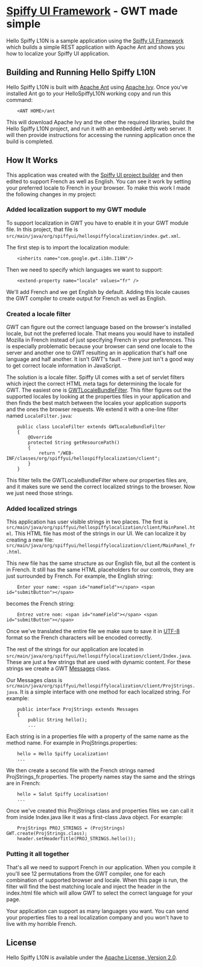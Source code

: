 [Spiffy UI Framework](http://www.spiffyui.org) - GWT made simple
==================================================

Hello Spiffy L10N is a sample application using the [Spiffy UI Framework](http://www.spiffyui.org) which builds a simple REST application with Apache Ant and shows you how to localize your Spiffy UI application.


Building and Running Hello Spiffy L10N
--------------------------------------

Hello Spiffy L10N is built with [Apache Ant](http://ant.apache.org/) using [Apache Ivy](http://ant.apache.org/ivy/).  Once you've installed Ant go to your HelloSpiffyL10N working copy and run this command:

        <ANT HOME>/ant
        
This will download Apache Ivy and the other the required libraries, build the Hello Spiffy L10N project, and run it with an embedded Jetty web server.  It will then provide instructions for accessing the running application once the build is completed.  

How It Works
--------------------------------------

This application was created with the [Spiffy UI project builder](http://www.spiffyui.org/#!getStarted) and then edited to support French as well as English.  You can see it work by setting your preferred locale to French in your browser.  To make this work I made the following changes in my project:

### Added localization support to my GWT module ###

To support localization in GWT you have to enable it in your GWT module file.  In this project, that file is `src/main/java/org/spiffyui/hellospiffylocalization/index.gwt.xml`.

The first step is to import the localization module:

        <inherits name="com.google.gwt.i18n.I18N"/>
        
Then we need to specify which languages we want to support:

        <extend-property name="locale" values="fr" />
        
We'll add French and we get English by default.  Adding this locale causes the GWT compiler to create output for French as well as English.

### Created a locale filter ###

GWT can figure out the correct language based on the browser's installed locale, but not the preferred locale.  That means you would have to installed Mozilla in French instead of just specifying French in your preferences.  This is especially problematic because your browser can send one locale to the server and another one to GWT resulting an in application that's half one language and half another.  It isn't GWT's fault -- there just isn't a good way to get correct locale information in JavaScript.

The solution is a locale filter.  Spiffy UI comes with a set of servlet filters which inject the correct HTML meta tags for determining the locale for GWT.  The easiest one is [GWTLocaleBundleFilter](http://www.spiffyui.org/javadoc/org/spiffyui/server/filter/GWTLocaleBundleFilter.html).  This filter figures out the supported locales by looking at the properties files in your application and then finds the best match between the locales your application supports and the ones the browser requests.  We extend it with a one-line filter named `LocaleFilter.java`:

        public class LocaleFilter extends GWTLocaleBundleFilter
        {
            @Override
            protected String getResourcePath()
            {
                return "/WEB-INF/classes/org/spiffyui/hellospiffylocalization/client";
            }
        }
        
This filter tells the GWTLocaleBundleFilter where our properties files are, and it makes sure we send the correct localized strings to the browser.  Now we just need those strings.

### Added localized strings ###

This application has user visible strings in two places.  The first is `src/main/java/org/spiffyui/hellospiffylocalization/client/MainPanel.html`.  This HTML file has most of the strings in our UI.  We can localize it by creating a new file:  `src/main/java/org/spiffyui/hellospiffylocalization/client/MainPanel_fr.html`.

This new file has the same structure as our English file, but all the content is in French.  It still has the same HTML placeholders for our controls, they are just surrounded by French.  For example, the English string:

        Enter your name: <span id="nameField"></span> <span id="submitButton"></span>
        
becomes the French string:

        Entrez votre nom: <span id="nameField"></span> <span id="submitButton"></span>
        
Once we've translated the entire file we make sure to save it in [UTF-8](http://en.wikipedia.org/wiki/UTF-8) format so the French characters will be encoded correctly.

The rest of the strings for our application are located in `src/main/java/org/spiffyui/hellospiffylocalization/client/Index.java`.  These are just a few strings that are used with dynamic content.  For these strings we create a GWT [Messages](http://google-web-toolkit.googlecode.com/svn/javadoc/2.3/com/google/gwt/i18n/client/Messages.html) class.

Our Messages class is `src/main/java/org/spiffyui/hellospiffylocalization/client/ProjStrings.java`.  It is a simple interface with one method for each localized string.  For example:

        public interface ProjStrings extends Messages
        {
            public String hello();
            ...
            
Each string is in a properties file with a property of the same name as the method name.  For example in ProjStrings.properties:

        hello = Hello Spiffy Localization!
        ...
        
We then create a second file with the French strings named ProjStrings_fr.properties.  The property names stay the same and the strings are in French:

        hello = Salut Spiffy Localisation!
        ...
        
Once we've created this ProjStrings class and properties files we can call it from inside Index.java like it was a first-class Java object.  For example:

        ProjStrings PROJ_STRINGS = (ProjStrings) GWT.create(ProjStrings.class);
        header.setHeaderTitle(PROJ_STRINGS.hello());
        
### Putting it all together ###

That's all we need to support French in our application.  When you compile it you'll see 12 permutations from the GWT compiler, one for each combination of supported browser and locale.  When this page is run, the filter will find the best matching locale and inject the header in the index.html file which will allow GWT to select the correct language for your page.

Your application can support as many languages you want.  You can send your properties files to a real localization company and you won't have to live with my horrible French.  

License
--------------------------------------

Hello Spiffy L10N is available under the [Apache License, Version 2.0](http://www.apache.org/licenses/LICENSE-2.0.html).


